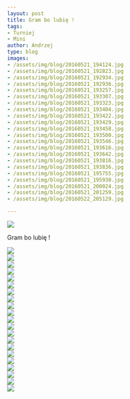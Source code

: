```yaml
---
layout: post
title: Gram bo lubię !
tags:
- Turniej
- Mini
author: Andrzej
type: blog
images:
- /assets/img/blog/20160521_194124.jpg
- /assets/img/blog/20160521_192823.jpg
- /assets/img/blog/20160521_192934.jpg
- /assets/img/blog/20160521_192936.jpg
- /assets/img/blog/20160521_193257.jpg
- /assets/img/blog/20160521_193307.jpg
- /assets/img/blog/20160521_193323.jpg
- /assets/img/blog/20160521_193404.jpg
- /assets/img/blog/20160521_193422.jpg
- /assets/img/blog/20160521_193429.jpg
- /assets/img/blog/20160521_193458.jpg
- /assets/img/blog/20160521_193500.jpg
- /assets/img/blog/20160521_193546.jpg
- /assets/img/blog/20160521_193616.jpg
- /assets/img/blog/20160521_193642.jpg
- /assets/img/blog/20160521_193816.jpg
- /assets/img/blog/20160521_193836.jpg
- /assets/img/blog/20160521_195755.jpg
- /assets/img/blog/20160521_195930.jpg
- /assets/img/blog/20160521_200024.jpg
- /assets/img/blog/20160521_201259.jpg
- /assets/img/blog/20160522_205129.jpg

---
```


<div class="image"><img src="/assets/img/blog/20160521_194124.jpg" /></div>

Gram bo lubię !

<div id="lightgallery" class="carousel slide">
  <div class="carousel-inner">
    <div class="item active">
      <div class="row">
        <div class="span3"><a href="/assets/img/blog/20160521_201259.jpg"> <img src="/assets/img/blog/20160521_201259.jpg" /></a></div>
        <div class="span3"><a href="/assets/img/blog/20160521_200024.jpg"> <img src="/assets/img/blog/20160521_200024.jpg" /></a></div>
        <div class="span3"><a href="/assets/img/blog/20160521_195930.jpg"> <img src="/assets/img/blog/20160521_195930.jpg" /></a></div>
        <div class="span3"><a href="/assets/img/blog/20160521_195755.jpg"> <img src="/assets/img/blog/20160521_195755.jpg" /></a></div>
      </div>
      <div class="row">
        <div class="span3"><a href="/assets/img/blog/20160521_193836.jpg"> <img src="/assets/img/blog/20160521_193836.jpg" /></a></div>
        <div class="span3"><a href="/assets/img/blog/20160521_193816.jpg"> <img src="/assets/img/blog/20160521_193816.jpg" /></a></div>
        <div class="span3"><a href="/assets/img/blog/20160521_193642.jpg"> <img src="/assets/img/blog/20160521_193642.jpg" /></a></div>
        <div class="span3"><a href="/assets/img/blog/20160521_193616.jpg"> <img src="/assets/img/blog/20160521_193616.jpg" /></a></div>
      </div>
      <div class="row">
        <div class="span3"><a href="/assets/img/blog/20160521_193546.jpg"> <img src="/assets/img/blog/20160521_193546.jpg" /></a></div>
        <div class="span3"><a href="/assets/img/blog/20160521_193500.jpg"> <img src="/assets/img/blog/20160521_193500.jpg" /></a></div>
        <div class="span3"><a href="/assets/img/blog/20160521_193458.jpg"> <img src="/assets/img/blog/20160521_193458.jpg" /></a></div>
        <div class="span3"><a href="/assets/img/blog/20160521_193429.jpg"> <img src="/assets/img/blog/20160521_193429.jpg" /></a></div>
      </div>
      <div class="row">
        <div class="span3"><a href="/assets/img/blog/20160521_193422.jpg"> <img src="/assets/img/blog/20160521_193422.jpg" /></a></div>
        <div class="span3"><a href="/assets/img/blog/20160521_193404.jpg"> <img src="/assets/img/blog/20160521_193404.jpg" /></a></div>
        <div class="span3"><a href="/assets/img/blog/20160521_193323.jpg"> <img src="/assets/img/blog/20160521_193323.jpg" /></a></div>
        <div class="span3"><a href="/assets/img/blog/20160521_193307.jpg"> <img src="/assets/img/blog/20160521_193307.jpg" /></a></div>
      </div>
      <div class="row">
        <div class="span3"><a href="/assets/img/blog/20160521_193257.jpg"> <img src="/assets/img/blog/20160521_193257.jpg" /></a></div>
        <div class="span3"><a href="/assets/img/blog/20160521_192936.jpg"> <img src="/assets/img/blog/20160521_192936.jpg" /></a></div>
        <div class="span3"><a href="/assets/img/blog/20160521_192934.jpg"> <img src="/assets/img/blog/20160521_192934.jpg" /></a></div>
        <div class="span3"><a href="/assets/img/blog/20160521_192823.jpg"> <img src="/assets/img/blog/20160521_192823.jpg" /></a></div>
      </div>
      <div class="row">
        <div class="span3"><a href="/assets/img/blog/20160522_205129.jpg"> <img src="/assets/img/blog/20160522_205129.jpg" /></a></div>
      </div>
    </div>
  </div>
</div>